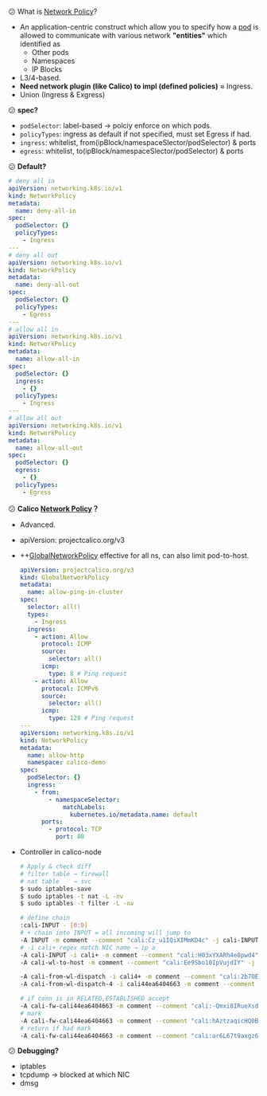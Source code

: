 :confused: What is [Network Policy](https://kubernetes.io/docs/concepts/services-networking/network-policies/)?

- An application-centric construct which allow you to specify how a [pod](https://kubernetes.io/docs/concepts/workloads/pods/) is allowed to communicate with various network **"entities"** which identified as
  - Other pods
  - Namespaces
  - IP Blocks
- L3/4-based.
- **Need network plugin (like Calico) to impl (defined policies)** ≈ Ingress.
- Union (Ingress & Exgress)



:confused: **spec?**

- `podSelector`: label-based → polciy enforce on which pods.
- `policyTypes`: ingress as default if not specified, must set Egress if had.
- `ingress`: whitelist, from(ipBlock/namespaceSlector/podSelector) & ports
- `egress`: whitelist, to(ipBlock/namespaceSlector/podSelector) & ports



:confused: **Default?**

```yaml
# deny all in
apiVersion: networking.k8s.io/v1
kind: NetworkPolicy
metadata:
  name: deny-all-in
spec:
  podSelector: {}
  policyTypes:
    - Ingress
---
# deny all out
apiVersion: networking.k8s.io/v1
kind: NetworkPolicy
metadata:
  name: deny-all-out
spec:
  podSelector: {}
  policyTypes:
    - Egress
---
# allow all in
apiVersion: networking.k8s.io/v1
kind: NetworkPolicy
metadata:
  name: allow-all-in
spec:
  podSelector: {}
  ingress:
    - {}
  policyTypes:
    - Ingress
---
# allow all out
apiVersion: networking.k8s.io/v1
kind: NetworkPolicy
metadata:
  name: allow-all-out
spec:
  podSelector: {}
  egress:
    - {}
  policyTypes:
    - Egress
```



:confused: **Calico [Network Policy](https://docs.tigera.io/calico/latest/reference/resources/networkpolicy)？**

- Advanced.

- apiVersion: projectcalico.org/v3

- ++[GlobalNetworkPolicy](https://docs.tigera.io/calico/latest/reference/resources/globalnetworkpolicy) effective for all ns, can also limit pod-to-host.

  ```yaml
  apiVersion: projectcalico.org/v3
  kind: GlobalNetworkPolicy
  metadata:
    name: allow-ping-in-cluster
  spec:
    selector: all()
    types:
      - Ingress
    ingress:
      - action: Allow
        protocol: ICMP
        source:
          selector: all()
        icmp:
          type: 8 # Ping request
      - action: Allow
        protocol: ICMPv6
        source:
          selector: all()
        icmp:
          type: 128 # Ping request
  ---
  apiVersion: networking.k8s.io/v1
  kind: NetworkPolicy
  metadata:
    name: allow-http
    namespace: calico-demo
  spec:
    podSelector: {}
    ingress:
      - from:
          - namespaceSelector:
              matchLabels:
                kubernetes.io/metadata.name: default
        ports:
          - protocol: TCP
            port: 80
  ```

- Controller in calico-node

  ```bash
  # Apply & check diff
  # filter table → firewall
  # nat table    → svc
  $ sudo iptables-save
  $ sudo iptables -t nat -L -nv
  $ sudo iptables -t filter -L -nv
  
  # define chain
  :cali-INPUT - [0:0]
  # + chain into INPUT = all incoming will jump to
  -A INPUT -m comment --comment "cali:Cz_u1IQiXIMmKD4c" -j cali-INPUT
  # -i cali+ regex match NIC name → ip a
  -A cali-INPUT -i cali+ -m comment --comment "cali:H03xYXARh4e8pwd4" -g cali-wl-to-host
  -A cali-wl-to-host -m comment --comment "cali:Ee9Sbo10IpVujdIY" -j cali-from-wl-dispatch
  
  -A cali-from-wl-dispatch -i cali4+ -m comment --comment "cali:2b7OEVWxujqPNMC9" -g cali-from-wl-dispatch-4
  -A cali-from-wl-dispatch-4 -i cali44ea6404663 -m comment --comment "cali:MDogRbZQzU84Q8QF" -g cali-fw-cali44ea6404663
  
  # if conn is in RELATED,ESTABLISHED accept
  -A cali-fw-cali44ea6404663 -m comment --comment "cali:-Qmxi8IRueXsd7tR" -m conntrack --ctstate RELATED,ESTABLISHED -j ACCEPT
  # mark
  -A cali-fw-cali44ea6404663 -m comment --comment "cali:hAztzaqicHQ0BTXu" -j MARK --set-xmark 0x0/0x10000
  # return if had mark
  -A cali-fw-cali44ea6404663 -m comment --comment "cali:ar6L67t9axgz62IV" -m comment --comment "Return if profile accepted" -m mark --mark 0x10000/0x10000 -j RETURN
  ```



:confused: **Debugging?**

- iptables
- tcpdump → blocked at which NIC
- dmsg